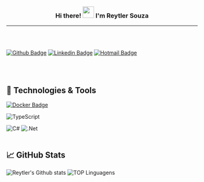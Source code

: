 <h3 align="center"> Hi there! <img src="https://raw.githubusercontent.com/MartinHeinz/MartinHeinz/master/wave.gif" width="30px"> I'm <B>Reytler Souza</B></h3>
<hr>

<br>
<br>

[![Github Badge](https://img.shields.io/badge/-Github-000?style=flat-square&logo=Github&logoColor=white&link=https://github.com/reytler)](https://github.com/reytler)
[![Linkedin Badge](https://img.shields.io/badge/-LinkedIn-blue?style=flat-square&logo=Linkedin&logoColor=white&link=https://www.linkedin.com/in/reytlersouza-dev?lipi=urn%3Ali%3Apage%3Ad_flagship3_profile_view_base_contact_details%3BvSlndgfqTUG3kFd%2ByQmKhA%3D%3D)](https://www.linkedin.com/in/reytlersouza-dev/)
[![Hotmail Badge](https://img.shields.io/badge/-Hotmail-0078D4?style=flat-square&logo=microsoft-outlook&logoColor=white&link=mailto:reytlercompare@hotmail.com)](mailto:reytlercompare@hotmail.com)

<br>
<br>

## 🔧 Technologies & Tools

[![Docker Badge](https://img.shields.io/badge/Docker-2CA5E0?style=for-the-badge&logo=docker&logoColor=white&link=https://www.docker.com/)](https://www.docker.com/)

![TypeScript](https://img.shields.io/badge/typescript-%23007ACC.svg?style=for-the-badge&logo=typescript&logoColor=white)

![C#](https://img.shields.io/badge/c%23-%23239120.svg?style=for-the-badge&logo=c-sharp&logoColor=white)
![.Net](https://img.shields.io/badge/.NET-5C2D91?style=for-the-badge&logo=.net&logoColor=white)
<br>
<br>

## &#x1f4c8; GitHub Stats

![Reytler's Github stats](https://github-readme-stats.vercel.app/api?username=reytler&show_icons=true&theme=tokyonight)
![TOP Linguagens](https://github-readme-stats.vercel.app/api/top-langs/?username=reytler&layout=compact&theme=dracula)
<!--
**reytler/reytler** is a ✨ _special_ ✨ repository because its `README.md` (this file) appears on your GitHub profile.

Here are some ideas to get you started:

- 🔭 I’m currently working on ...
- 🌱 I’m currently learning ...
- 👯 I’m looking to collaborate on ...
- 🤔 I’m looking for help with ...
- 💬 Ask me about ...
- 📫 How to reach me: ...
- 😄 Pronouns: ...
- ⚡ Fun fact: ...
-->
